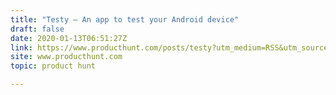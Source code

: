 ```yaml
---
title: "Testy — An app to test your Android device"
draft: false
date: 2020-01-13T06:51:27Z
link: https://www.producthunt.com/posts/testy?utm_medium=RSS&utm_source=hune
site: www.producthunt.com
topic: product hunt  

---
```

